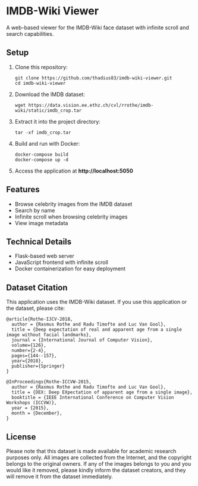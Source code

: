 # IMDB-Wiki Viewer

A web-based viewer for the IMDB-Wiki face dataset with infinite scroll and search capabilities.

## Setup

1. Clone this repository:
   ```
   git clone https://github.com/thadius83/imdb-wiki-viewer.git
   cd imdb-wiki-viewer
   ```

2. Download the IMDB dataset:
   ```
   wget https://data.vision.ee.ethz.ch/cvl/rrothe/imdb-wiki/static/imdb_crop.tar
   ```

3. Extract it into the project directory:
   ```
   tar -xf imdb_crop.tar
   ```

4. Build and run with Docker:
   ```
   docker-compose build
   docker-compose up -d
   ```

5. Access the application at **http://localhost:5050**

## Features

- Browse celebrity images from the IMDB dataset
- Search by name
- Infinite scroll when browsing celebrity images
- View image metadata

## Technical Details

- Flask-based web server
- JavaScript frontend with infinite scroll
- Docker containerization for easy deployment

## Dataset Citation

This application uses the IMDB-Wiki dataset. If you use this application or the dataset, please cite:

```
@article{Rothe-IJCV-2018,
  author = {Rasmus Rothe and Radu Timofte and Luc Van Gool},
  title = {Deep expectation of real and apparent age from a single image without facial landmarks},
  journal = {International Journal of Computer Vision},
  volume={126},
  number={2-4},
  pages={144--157},
  year={2018},
  publisher={Springer}
}

@InProceedings{Rothe-ICCVW-2015,
  author = {Rasmus Rothe and Radu Timofte and Luc Van Gool},
  title = {DEX: Deep EXpectation of apparent age from a single image},
  booktitle = {IEEE International Conference on Computer Vision Workshops (ICCVW)},
  year = {2015},
  month = {December},
}
```

## License

Please note that this dataset is made available for academic research purposes only. All images are collected from the Internet, and the copyright belongs to the original owners. If any of the images belongs to you and you would like it removed, please kindly inform the dataset creators, and they will remove it from the dataset immediately.